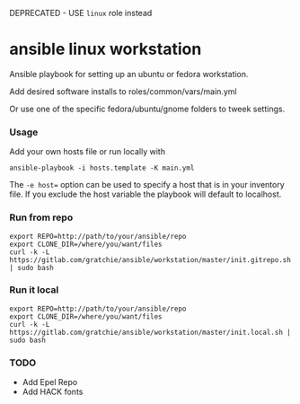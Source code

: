 DEPRECATED - USE `linux` role instead

ansible linux workstation
=========================

Ansible playbook for setting up an ubuntu or fedora workstation.

Add desired software installs to roles/common/vars/main.yml

Or use one of the specific fedora/ubuntu/gnome folders to tweek settings.

### Usage

Add your own hosts file or run locally with

`ansible-playbook -i hosts.template -K main.yml`

The `-e host=` option can be used to specify a host that is in your inventory file.
If you exclude the host variable the playbook will default to localhost.

### Run from repo

```
export REPO=http://path/to/your/ansible/repo
export CLONE_DIR=/where/you/want/files
curl -k -L https://gitlab.com/gratchie/ansible/workstation/master/init.gitrepo.sh | sudo bash
```

### Run it local 

```
export REPO=http://path/to/your/ansible/repo
export CLONE_DIR=/where/you/want/files
curl -k -L https://gitlab.com/gratchie/ansible/workstation/master/init.local.sh | sudo bash
```

### TODO

* Add Epel Repo 
* Add HACK fonts
